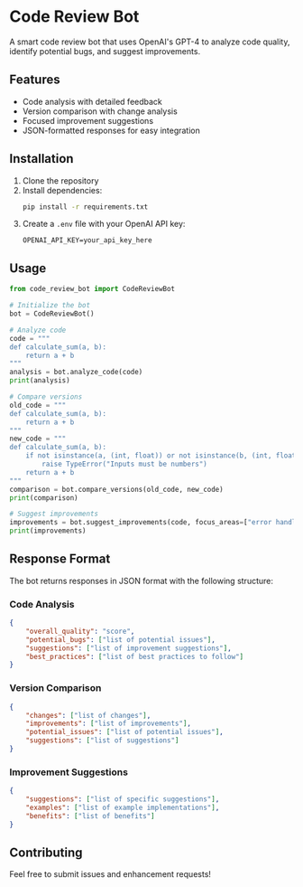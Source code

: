 # Code Review Bot

A smart code review bot that uses OpenAI's GPT-4 to analyze code quality, identify potential bugs, and suggest improvements.

## Features

- Code analysis with detailed feedback
- Version comparison with change analysis
- Focused improvement suggestions
- JSON-formatted responses for easy integration

## Installation

1. Clone the repository
2. Install dependencies:
   ```bash
   pip install -r requirements.txt
   ```
3. Create a `.env` file with your OpenAI API key:
   ```
   OPENAI_API_KEY=your_api_key_here
   ```

## Usage

```python
from code_review_bot import CodeReviewBot

# Initialize the bot
bot = CodeReviewBot()

# Analyze code
code = """
def calculate_sum(a, b):
    return a + b
"""
analysis = bot.analyze_code(code)
print(analysis)

# Compare versions
old_code = """
def calculate_sum(a, b):
    return a + b
"""
new_code = """
def calculate_sum(a, b):
    if not isinstance(a, (int, float)) or not isinstance(b, (int, float)):
        raise TypeError("Inputs must be numbers")
    return a + b
"""
comparison = bot.compare_versions(old_code, new_code)
print(comparison)

# Suggest improvements
improvements = bot.suggest_improvements(code, focus_areas=["error handling", "type checking"])
print(improvements)
```

## Response Format

The bot returns responses in JSON format with the following structure:

### Code Analysis
```json
{
    "overall_quality": "score",
    "potential_bugs": ["list of potential issues"],
    "suggestions": ["list of improvement suggestions"],
    "best_practices": ["list of best practices to follow"]
}
```

### Version Comparison
```json
{
    "changes": ["list of changes"],
    "improvements": ["list of improvements"],
    "potential_issues": ["list of potential issues"],
    "suggestions": ["list of suggestions"]
}
```

### Improvement Suggestions
```json
{
    "suggestions": ["list of specific suggestions"],
    "examples": ["list of example implementations"],
    "benefits": ["list of benefits"]
}
```

## Contributing

Feel free to submit issues and enhancement requests!